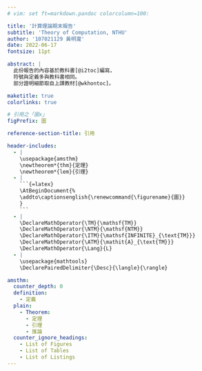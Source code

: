 ```yaml
---
# vim: set ft=markdown.pandoc colorcolumn=100:

title: '計算理論期末報告'
subtitle: 'Theory of Computation, NTHU'
author: '107021129 黃明瀧'
date: 2022-06-17
fontsize: 11pt

abstract: |
  此份報告的內容基於教科書[@i2toc]編寫，
  符號與定義多與教科書相同。
  部分證明細節取自上課教材[@wkhontoc]。

maketitle: true
colorlinks: true

# 引用之「圖x」
figPrefix: 圖

reference-section-title: 引用

header-includes:
  - |
    \usepackage{amsthm}
    \newtheorem*{thm}{定理}
    \newtheorem*{lem}{引理}
  - |
    ```{=latex}
    \AtBeginDocument{%
    \addto\captionsenglish{\renewcommand{\figurename}{圖}}
    }
    ```
  - |
    \DeclareMathOperator{\TM}{\mathsf{TM}}
    \DeclareMathOperator{\NTM}{\mathsf{NTM}}
    \DeclareMathOperator{\ITM}{\mathsf{INFINITE}_{\text{TM}}}
    \DeclareMathOperator{\ATM}{\mathit{A}_{\text{TM}}}
    \DeclareMathOperator{\Lang}{L}
  - |
    \usepackage{mathtools}
    \DeclarePairedDelimiter{\Desc}{\langle}{\rangle}

amsthm:
  counter_depth: 0
  definition:
    - 定義
  plain:
    - Theorem:
      - 定理
      - 引理
      - 推論
  counter_ignore_headings:
    - List of Figures
    - List of Tables
    - List of Listings
---
```

